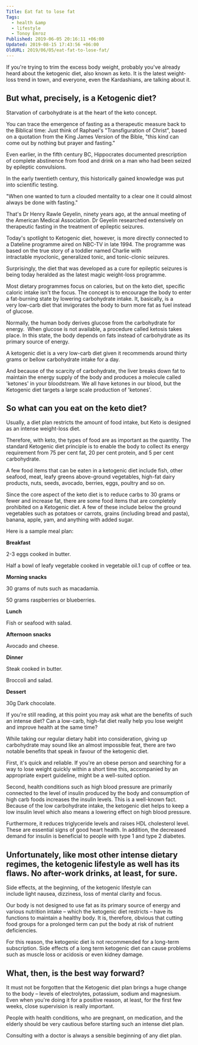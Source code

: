 ```yaml
---
Title: Eat fat to lose fat
Tags:
  - health &amp
  - lifestyle
  - Tonoy Emroz
Published: 2019-06-05 20:16:11 +06:00
Updated: 2019-08-15 17:43:56 +06:00
OldURL: 2019/06/05/eat-fat-to-lose-fat/
---
```


If you're trying to trim the excess body weight, probably you've already heard about the ketogenic diet, also known as keto. It is the latest weight-loss trend in town, and everyone, even the Kardashians, are talking about it.
<h2>But what, precisely, is a Ketogenic diet?</h2>
Starvation of carbohydrate is at the heart of the keto concept.

You can trace the emergence of fasting as a therapeutic measure back to the Biblical time: Just think of Raphael's "Transfiguration of Christ", based on a quotation from the King James Version of the Bible, "this kind can come out by nothing but prayer and fasting."

Even earlier, in the fifth century BC, Hippocrates documented prescription of complete abstinence from food and drink on a man who had been seized by epileptic convulsions.

In the early twentieth century, this historically gained knowledge was put into scientific testing.

"When one wanted to turn a clouded mentality to a clear one it could almost always be done with fasting."

That's Dr Henry Rawle Geyelin, ninety years ago, at the annual meeting of the American Medical Association. Dr Geyelin researched extensively on therapeutic fasting in the treatment of epileptic seizures.

Today's spotlight to Ketogenic diet, however, is more directly connected to a Dateline programme aired on NBC-TV in late 1994. The programme was based on the true story of a toddler named Charlie with intractable myoclonic, generalized tonic, and tonic-clonic seizures.

Surprisingly, the diet that was developed as a cure for epileptic seizures is being today heralded as the latest magic weight-loss programme.

Most dietary programmes focus on calories, but on the keto diet, specific caloric intake isn't the focus. The concept is to encourage the body to enter a fat-burning state by lowering carbohydrate intake. It, basically, is a very low-carb diet that invigorates the body to burn more fat as fuel instead of glucose.

Normally, the human body derives glucose from the carbohydrate for energy.  When glucose is not available, a procedure called ketosis takes place. In this state, the body depends on fats instead of carbohydrate as its primary source of energy.

A ketogenic diet is a very low-carb diet given it recommends around thirty grams or bellow carbohydrate intake for a day.

And because of the scarcity of carbohydrate, the liver breaks down fat to maintain the energy supply of the body and produces a molecule called 'ketones' in your bloodstream. We all have ketones in our blood, but the Ketogenic diet targets a large scale production of 'ketones'.
<h2>So what can you eat on the keto diet?</h2>
Usually, a diet plan restricts the amount of food intake, but Keto is designed as an intense weight-loss diet.

Therefore, with keto, the types of food are as important as the quantity. The standard Ketogenic diet principle is to enable the body to collect its energy requirement from 75 per cent fat, 20 per cent protein, and 5 per cent carbohydrate.

A few food items that can be eaten in a ketogenic diet include fish, other seafood, meat, leafy greens above-ground vegetables, high-fat dairy products, nuts, seeds, avocado, berries, eggs, poultry and so on.

Since the core aspect of the keto diet is to reduce carbs to 30 grams or fewer and increase fat, there are some food items that are completely prohibited on a Ketogenic diet. A few of these include below the ground vegetables such as potatoes or carrots, grains (including bread and pasta), banana, apple, yam, and anything with added sugar.

Here is a sample meal plan:

<strong>Breakfast</strong>

2-3 eggs cooked in butter.

Half a bowl of leafy vegetable cooked in vegetable oil.1 cup of coffee or tea.

<strong>Morning snacks</strong>

30 grams of nuts such as macadamia.

50 grams raspberries or blueberries.

<strong>Lunch</strong>

Fish or seafood with salad.

<strong>Afternoon snacks</strong>

Avocado and cheese.

<strong>Dinner</strong>

Steak cooked in butter.

Broccoli and salad.

<strong>Dessert</strong>

30g Dark chocolate.

If you're still reading, at this point you may ask what are the benefits of such an intense diet? Can a low-carb, high-fat diet really help you lose weight and improve health at the same time?

While taking our regular dietary habit into consideration, giving up carbohydrate may sound like an almost impossible feat, there are two notable benefits that speak in favour of the ketogenic diet.

First, it's quick and reliable. If you're an obese person and searching for a way to lose weight quickly within a short time this, accompanied by an appropriate expert guideline, might be a well-suited option.

Second, health conditions such as high blood pressure are primarily connected to the level of insulin produced by the body and consumption of high carb foods increases the insulin levels. This is a well-known fact. Because of the low carbohydrate intake, the ketogenic diet helps to keep a low insulin level which also means a lowering effect on high blood pressure.

Furthermore, it reduces triglyceride levels and raises HDL cholesterol level. These are essential signs of good heart health. In addition, the decreased demand for insulin is beneficial to people with type 1 and type 2 diabetes.
<h2>Unfortunately, like most other intense dietary regimes, the ketogenic lifestyle as well has its flaws. No after-work drinks, at least, for sure.</h2>
Side effects, at the beginning, of the ketogenic lifestyle can include light nausea, dizziness, loss of mental clarity and focus.

Our body is not designed to use fat as its primary source of energy and various nutrition intake – which the ketogenic diet restricts – have its functions to maintain a healthy body. It is, therefore, obvious that cutting food groups for a prolonged term can put the body at risk of nutrient deficiencies.

For this reason, the ketogenic diet is not recommended for a long-term subscription. Side effects of a long term ketogenic diet can cause problems such as muscle loss or acidosis or even kidney damage.
<h2>What, then, is the best way forward?</h2>
It must not be forgotten that the Ketogenic diet plan brings a huge change to the body – levels of electrolytes, potassium, sodium and magnesium. Even when you're doing it for a positive reason, at least, for the first few weeks, close supervision is really important.

People with health conditions, who are pregnant, on medication, and the elderly should be very cautious before starting such an intense diet plan.

Consulting with a doctor is always a sensible beginning of any diet plan.
